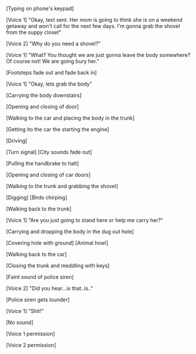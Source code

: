 [Typing on phone's keypad]

[Voice 1] "Okay, text sent. Her mom is going to think she is on a weekend getaway and won't call for the next few days. I'm gonna grab the shovel from the suppy closet"

[Voice 2] "Why do you need a shovel?"

[Voice 1] "What? You thought we are just gonna leave the body somewhere? Of course not! We are going bury her."

[Footsteps fade out and fade back in]

[Voice 1] "Okay, lets grab the body"

[Carrying the body downstairs]

[Opening and closing of door]

[Walking to the car and placing the body in the trunk]

[Getting ito the car the starting the engine]

[Driving]

[Turn signal] [City sounds fade out]

[Pulling the handbrake to halt]

[Opening and closing of car doors]

[Walking to the trunk and grabbing the shovel]

[Digging] [Birds chirping]

[Walking back to the trunk]

[Voice 1] "Are you just going to stand here or help me carry her?"

[Carrying and dropping the body in the dug out hole]

[Covering hole with ground] [Animal howl]

[Walking back to the car]

[Closing the trunk and meddling with keys]

[Faint sound of police siren]

[Voice 2] "Did you hear...is that..is.."

[Police siren gets lounder]

[Voice 1] "Shit!"

[No sound]

[Voice 1 permission]

[Voice 2 permission]